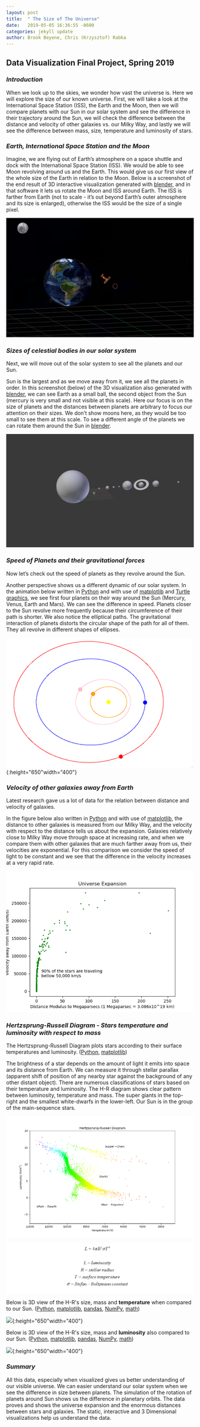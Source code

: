 ```yaml
---
layout: post
title:  " The Size of The Universe"
date:   2019-05-05 16:36:55 -0600
categories: jekyll update
author: Brook Beyene, Chris (Krzysztof) Rabka
---
```

## Data Visualization Final Project, Spring 2019


### *Introduction*

When we look up to the skies, we wonder how vast the universe is.
Here we will explore the size of our known universe. First, we will take a look at the International Space Station (ISS), the Earth and the Moon, then we will compare planets with our Sun in our solar system and see the difference in their trajectory around the Sun, we will check the difference between the distance and velocity of other galaxies vs. our Milky Way, and lastly we will see the difference between mass, size, temperature and luminosity of stars.

### *Earth, International Space Station and the Moon*
Imagine, we are flying out of Earth’s atmosphere on a space shuttle and dock with the International Space Station (ISS). We would be able to see Moon revolving around us and the Earth. This would give us our first view of the whole size of the Earth in relation to the Moon. Below is a screenshot of the end result of 3D interactive visualization generated with [blender](https://www.blender.org/), and in that software it lets us rotate the Moon and ISS around Earth. The ISS is farther from Earth (not to scale - it’s out beyond Earth’s outer atmosphere and its size is enlarged), otherwise the ISS would be the size of a single pixel.

![](https://github.com/krzysztofMSU/data-visualization-final-project/blob/gh-pages/_assets/_images/earth_moon_iss.png?raw=true)

### *Sizes of celestial bodies in our solar system*

Next, we will move out of the solar system to see all the planets and our Sun.

Sun is the largest and as we move away from it, we see all the planets in order. In this screenshot (below) of the 3D visualization also generated with [blender](https://www.blender.org/), we can see Earth as a small ball, the second object from the Sun (mercury is very small and not visible at this scale). Here our focus is on the size of planets and the distances between planets are arbitrary to focus our attention on their sizes. We don’t show moons here, as they would be too small to see them at this scale. To see a different angle of the planets we can rotate them around the Sun in [blender](https://www.blender.org/).

![](https://github.com/krzysztofMSU/data-visualization-final-project/blob/gh-pages/_assets/_images/size_solar_system_new.png?raw=true)

### *Speed of Planets and their gravitational forces*

Now let’s check out the speed of planets as they revolve around the Sun.

Another perspective shows us a different dynamic of our solar system. In the animation below written in [Python](https://www.python.org/) and with use of [matplotlib](https://matplotlib.org/) and [Turtle graphics](https://docs.python.org/3.3/library/turtle.html?highlight=turtle#module-turtle), we see first four planets on their way around the Sun (Mercury, Venus, Earth and Mars). We can see the difference in speed. Planets closer to the Sun revolve more frequently because their circumference of their path is shorter. We also notice the elliptical paths. The gravitational interaction of planets distorts the circular shape of the path for all of them. They all revolve in different shapes of ellipses.

![](https://github.com/krzysztofMSU/data-visualization-final-project/blob/gh-pages/_includes/_gif/palents_eliptical.gif?raw=true){:height="650"width="400"}

### *Velocity of other galaxies away from Earth*

Latest research gave us a lot of data for the relation between distance and velocity of galaxies.

In the figure below also written in [Python](https://www.python.org/) and with use of [matplotlib](https://matplotlib.org/), the distance to other galaxies is measured from our Milky Way, and the velocity with respect to the distance tells us about the expansion. Galaxies relatively close to Milky Way move through space at increasing  rate, and when we compare them with other galaxies that are much farther away from us, their velocities are exponential. For this comparison we consider the speed of light to be constant and we see that the difference in the velocity increases at a very rapid rate.

![](https://github.com/krzysztofMSU/data-visualization-final-project/blob/gh-pages/_assets/_images/UniverseExpansionBy_Brook_and_Chris.png?raw=true)

### *Hertzsprung-Russell Diagram - Stars temperature and luminosity with respect to mass*

The Hertzsprung-Russell Diagram plots stars according to their surface temperatures and luminosity.
([Python](https://www.python.org/), [matplotlib](https://matplotlib.org/))

The brightness of a star depends on the amount of light it emits into space and its distance from Earth. We can measure it through stellar parallax (apparent shift of position of any nearby star against the background of any other distant object). There are numerous classifications of stars based on their temperature and luminosity. The H-R diagram shows clear pattern between luminosity, temperature and mass. The super giants in the top-right and the smallest white-dwarfs in the lower-left. Our Sun is in the group of the main-sequence stars.

![](https://github.com/krzysztofMSU/data-visualization-final-project/blob/gh-pages/_assets/_images/H_R_Diagram.png?raw=true)

![](https://github.com/krzysztofMSU/data-visualization-final-project/blob/gh-pages/_assets/_images/equation_2.png?raw=true)

Below is 3D view of the H-R's size, mass and **temperature** when compared to our Sun. ([Python](https://www.python.org/), [matplotlib](https://matplotlib.org/), [pandas](https://pandas.pydata.org/), [NumPy](https://www.numpy.org/), [math](https://docs.python.org/2/library/math.html))

![](https://github.com/krzysztofMSU/data-visualization-final-project/blob/gh-pages/_includes/_gif/size_mass_temperature_by_Brook_and_Chris.gif?raw=true){:height="650"width="400"}

Below is 3D view of the H-R's size, mass and **luminosity** also compared to our Sun. ([Python](https://www.python.org/), [matplotlib](https://matplotlib.org/), [pandas](https://pandas.pydata.org/), [NumPy](https://www.numpy.org/), [math](https://docs.python.org/2/library/math.html))

![](https://github.com/krzysztofMSU/data-visualization-final-project/blob/gh-pages/_includes/_gif/size_mass_lumionsity_by_Brook_and_Chris.gif?raw=true){:height="650"width="400"}

### *Summary*

All this data, especially when visualized gives us better understanding of our visible universe. We can easier understand our solar system when we see the difference in size between planets. The simulation of the rotation of planets around Sun shows us the difference in planetary orbits. The data proves and shows the universe expansion and the enormous distances between stars and galaxies. The static, interactive and 3 Dimensional visualizations help us understand the data.

<!--
> #### link
> ### <https://krzysztofmsu.github.io/data-visualization-final-project/>
-->
